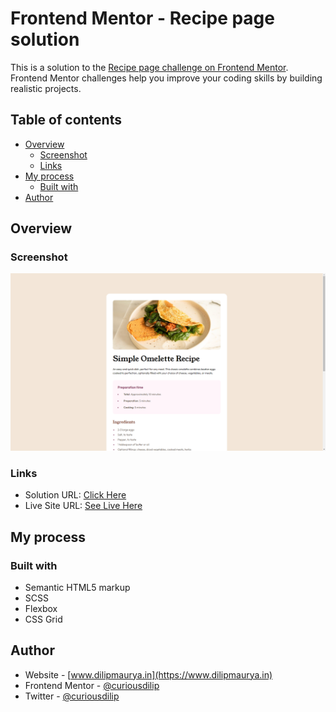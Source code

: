 # Frontend Mentor - Recipe page solution

This is a solution to the [Recipe page challenge on Frontend Mentor](https://www.frontendmentor.io/challenges/recipe-page-KiTsR8QQKm). Frontend Mentor challenges help you improve your coding skills by building realistic projects.

## Table of contents

- [Overview](#overview)
  - [Screenshot](#screenshot)
  - [Links](#links)
- [My process](#my-process)
  - [Built with](#built-with)
- [Author](#author)

## Overview

### Screenshot

![](./img/screenshot.png)

### Links

- Solution URL: [Click Here](https://github.com/curiousdilip/frontend-mentor/tree/main/beginner/recipe-page-main)
- Live Site URL: [See Live Here](https://curiousdilip.github.io/frontend-mentor/beginner/recipe-page-main/index.html)

## My process

### Built with

- Semantic HTML5 markup
- SCSS
- Flexbox
- CSS Grid

## Author

- Website - [www.dilipmaurya.in](https://www.dilipmaurya.in)
- Frontend Mentor - [@curiousdilip](https://www.frontendmentor.io/profile/curiousdilip)
- Twitter - [@curiousdilip](https://www.twitter.com/curiousdilip)
